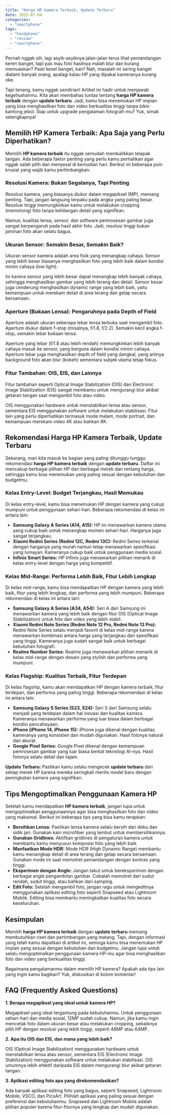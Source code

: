```yaml
---
title: "Harga HP Kamera Terbaik, Update Terbaru"
date: 2025-07-04
categories: 
  - "smartphone"
tags: 
  - "handphone"
  - "review"
  - "smartphone"
---
```


Pernah nggak sih, lagi asyik-asyiknya jalan-jalan terus lihat pemandangan keren banget, tapi pas mau foto hasilnya malah blur dan kurang memuaskan? Pasti kesel banget, kan? Nah, masalah ini sering banget dialami banyak orang, apalagi kalau HP yang dipakai kameranya kurang oke.

Tapi tenang, kamu nggak sendirian! Artikel ini hadir untuk menjawab kegelisahanmu. Kita akan membahas tuntas tentang **harga HP kamera terbaik** dengan **update terbaru**. Jadi, kamu bisa menemukan HP impian yang bisa menghasilkan foto dan video berkualitas tinggi tanpa bikin kantong jebol. Siap untuk upgrade pengalaman fotografi-mu? Yuk, simak selengkapnya!

## Memilih HP Kamera Terbaik: Apa Saja yang Perlu Diperhatikan?

Memilih **HP kamera terbaik** itu nggak semudah membalikkan telapak tangan. Ada beberapa faktor penting yang perlu kamu perhatikan agar nggak salah pilih dan menyesal di kemudian hari. Berikut ini beberapa poin krusial yang wajib kamu pertimbangkan:

### Resolusi Kamera: Bukan Segalanya, Tapi Penting

Resolusi kamera, yang biasanya diukur dalam megapiksel (MP), memang penting. Tapi, jangan langsung terpaku pada angka yang paling besar. Resolusi tinggi memungkinkan kamu untuk melakukan cropping (memotong) foto tanpa kehilangan detail yang signifikan.

Namun, kualitas lensa, sensor, dan software pemrosesan gambar juga sangat berpengaruh pada hasil akhir foto. Jadi, resolusi tinggi bukan jaminan foto akan selalu bagus.

### Ukuran Sensor: Semakin Besar, Semakin Baik?

Ukuran sensor kamera adalah area fisik yang menangkap cahaya. Sensor yang lebih besar biasanya menghasilkan foto yang lebih baik dalam kondisi minim cahaya (low light).

Ini karena sensor yang lebih besar dapat menangkap lebih banyak cahaya, sehingga menghasilkan gambar yang lebih terang dan detail. Sensor besar juga cenderung menghasilkan dynamic range yang lebih baik, yaitu kemampuan untuk merekam detail di area terang dan gelap secara bersamaan.

### Aperture (Bukaan Lensa): Pengaruhnya pada Depth of Field

Aperture adalah ukuran seberapa lebar lensa terbuka saat mengambil foto. Aperture diukur dalam f-stop (misalnya, f/1.8, f/2.2). Semakin kecil angka f-stop, semakin lebar bukaan lensa.

Aperture yang lebar (f/1.8 atau lebih rendah) memungkinkan lebih banyak cahaya masuk ke sensor, yang berguna dalam kondisi minim cahaya. Aperture lebar juga menghasilkan depth of field yang dangkal, yang artinya background foto akan blur (bokeh) sementara subjek utama tetap fokus.

### Fitur Tambahan: OIS, EIS, dan Lainnya

Fitur tambahan seperti Optical Image Stabilization (OIS) dan Electronic Image Stabilization (EIS) sangat membantu untuk mengurangi blur akibat getaran tangan saat mengambil foto atau video.

OIS menggunakan hardware untuk menstabilkan lensa atau sensor, sementara EIS menggunakan software untuk melakukan stabilisasi. Fitur lain yang perlu diperhatikan termasuk mode malam, mode portrait, dan kemampuan merekam video 4K atau bahkan 8K.

## Rekomendasi Harga HP Kamera Terbaik, Update Terbaru

Sekarang, mari kita masuk ke bagian yang paling ditunggu-tunggu: rekomendasi **harga HP kamera terbaik** dengan **update terbaru**. Daftar ini mencakup berbagai pilihan HP dari berbagai merek dan rentang harga, sehingga kamu bisa menemukan yang paling sesuai dengan kebutuhan dan budgetmu.

### Kelas Entry-Level: Budget Terjangkau, Hasil Memukau

Di kelas entry-level, kamu bisa menemukan HP dengan kamera yang cukup mumpuni untuk penggunaan sehari-hari. Beberapa rekomendasi di kelas ini antara lain:

- **Samsung Galaxy A Series (A14, A15):** HP ini menawarkan kamera utama yang cukup baik untuk menangkap momen sehari-hari. Harganya juga sangat terjangkau.
- **Xiaomi Redmi Series (Redmi 12C, Redmi 13C):** Redmi Series terkenal dengan harganya yang murah namun tetap menawarkan spesifikasi yang lumayan. Kameranya cukup baik untuk penggunaan media sosial.
- **Infinix Smart Series:** HP Infinix juga menawarkan pilihan menarik di kelas entry-level dengan harga yang kompetitif.

### Kelas Mid-Range: Performa Lebih Baik, Fitur Lebih Lengkap

Di kelas mid-range, kamu bisa mendapatkan HP dengan kamera yang lebih baik, fitur yang lebih lengkap, dan performa yang lebih mumpuni. Beberapa rekomendasi di kelas ini antara lain:

- **Samsung Galaxy A Series (A34, A54):** Seri A dari Samsung ini menawarkan kamera yang lebih baik dengan fitur OIS (Optical Image Stabilization) untuk foto dan video yang lebih stabil.
- **Xiaomi Redmi Note Series (Redmi Note 12 Pro, Redmi Note 13 Pro):** Redmi Note Series selalu menjadi favorit di kelas mid-range karena menawarkan kombinasi antara harga yang terjangkau dan spesifikasi yang tinggi. Kameranya juga sudah sangat baik untuk berbagai kebutuhan fotografi.
- **Realme Number Series:** Realme juga menawarkan pilihan menarik di kelas mid-range dengan desain yang stylish dan performa yang mumpuni.

### Kelas Flagship: Kualitas Terbaik, Fitur Terdepan

Di kelas flagship, kamu akan mendapatkan HP dengan kamera terbaik, fitur terdepan, dan performa yang paling tinggi. Beberapa rekomendasi di kelas ini antara lain:

- **Samsung Galaxy S Series (S23, S24):** Seri S dari Samsung selalu menjadi yang terdepan dalam hal inovasi dan kualitas kamera. Kameranya menawarkan performa yang luar biasa dalam berbagai kondisi pencahayaan.
- **iPhone (iPhone 14, iPhone 15):** iPhone juga dikenal dengan kualitas kameranya yang konsisten dan mudah digunakan. Hasil fotonya natural dan akurat.
- **Google Pixel Series:** Google Pixel dikenal dengan kemampuan pemrosesan gambar yang luar biasa berkat teknologi AI-nya. Hasil fotonya selalu detail dan tajam.

**Update Terbaru:** Pastikan kamu selalu mengecek **update terbaru** dari setiap merek HP karena mereka seringkali merilis model baru dengan peningkatan kamera yang signifikan.

## Tips Mengoptimalkan Penggunaan Kamera HP

Setelah kamu mendapatkan **HP kamera terbaik**, jangan lupa untuk mengoptimalkan penggunaannya agar bisa menghasilkan foto dan video yang maksimal. Berikut ini beberapa tips yang bisa kamu terapkan:

- **Bersihkan Lensa:** Pastikan lensa kamera selalu bersih dari debu dan sidik jari. Gunakan kain microfiber yang lembut untuk membersihkannya.
- **Gunakan Gridlines:** Aktifkan gridlines di pengaturan kamera untuk membantu kamu menyusun komposisi foto yang lebih baik.
- **Manfaatkan Mode HDR:** Mode HDR (High Dynamic Range) membantu kamu menangkap detail di area terang dan gelap secara bersamaan. Gunakan mode ini saat memotret pemandangan dengan kontras yang tinggi.
- **Eksperimen dengan Angle:** Jangan takut untuk bereksperimen dengan berbagai angle pengambilan gambar. Cobalah memotret dari sudut rendah, sudut tinggi, atau bahkan dari samping.
- **Edit Foto:** Setelah mengambil foto, jangan ragu untuk mengeditnya menggunakan aplikasi editing foto seperti Snapseed atau Lightroom Mobile. Editing bisa membantu meningkatkan kualitas foto secara keseluruhan.

## Kesimpulan

Memilih **harga HP kamera terbaik** dengan **update terbaru** memang membutuhkan riset dan pertimbangan yang matang. Tapi, dengan informasi yang telah kamu dapatkan di artikel ini, semoga kamu bisa menemukan HP impian yang sesuai dengan kebutuhan dan budgetmu. Jangan lupa untuk selalu mengoptimalkan penggunaan kamera HP-mu agar bisa menghasilkan foto dan video yang berkualitas tinggi.

Bagaimana pengalamanmu dalam memilih HP kamera? Apakah ada tips lain yang ingin kamu bagikan? Yuk, diskusikan di kolom komentar!

## FAQ (Frequently Asked Questions)

**1\. Berapa megapiksel yang ideal untuk kamera HP?**

Megapiksel yang ideal tergantung pada kebutuhanmu. Untuk penggunaan sehari-hari dan media sosial, 12MP sudah cukup. Namun, jika kamu ingin mencetak foto dalam ukuran besar atau melakukan cropping, sebaiknya pilih HP dengan resolusi yang lebih tinggi, seperti 48MP atau 64MP.

**2\. Apa itu OIS dan EIS, dan mana yang lebih baik?**

OIS (Optical Image Stabilization) menggunakan hardware untuk menstabilkan lensa atau sensor, sementara EIS (Electronic Image Stabilization) menggunakan software untuk melakukan stabilisasi. OIS umumnya lebih efektif daripada EIS dalam mengurangi blur akibat getaran tangan.

**3\. Aplikasi editing foto apa yang direkomendasikan?**

Ada banyak aplikasi editing foto yang bagus, seperti Snapseed, Lightroom Mobile, VSCO, dan PicsArt. Pilihlah aplikasi yang paling sesuai dengan preferensi dan kebutuhanmu. Snapseed dan Lightroom Mobile adalah pilihan populer karena fitur-fiturnya yang lengkap dan mudah digunakan.
